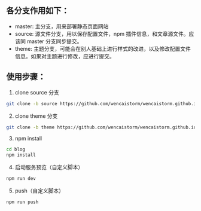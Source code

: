 
## 各分支作用如下：
+ master: 
  主分支，用来部署静态页面网站
+ source: 
  源文件分支，用以保存配置文件，npm 插件信息，和文章源文件。应该同 master 分支同步提交。
+ theme: 
  主题分支，可能会在别人基础上进行样式的改进，以及修改配置文件信息。如果对主题进行修改，应进行提交。


## 使用步骤：

1. clone source 分支

```bash
git clone -b source https://github.com/wencaistorm/wencaistorm.github.io.git blog
```

2. clone theme 分支

```bash
git clone -b theme https://github.com/wencaistorm/wencaistorm.github.io.git ./blog/themes/indigo
```

3. npm install
```bash
cd blog
npm install
```

4. 启动服务预览（自定义脚本）
```bash
npm run dev
```

5. push（自定义脚本）
```bash
npm run push
```